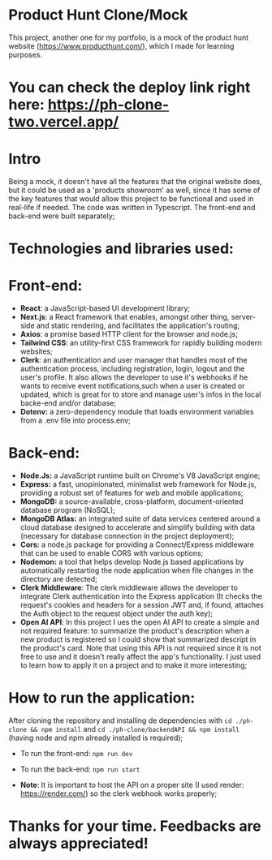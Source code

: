 # Product Hunt Clone/Mock
This project, another one for my portfolio, is a mock of the product hunt website (https://www.producthunt.com/), which I made for learning purposes.

# You can check the deploy link right here: https://ph-clone-two.vercel.app/

# Intro
Being a mock, it doesn't have all the features that the original website does, but it could be used as a 'products showroom' as well, since it has some of the key features that would allow this project to be functional and used in real-life if needed. The code was written in Typescript. The front-end and back-end were built separately;

# Technologies and libraries used:
  # Front-end:
  - **React**: a JavaScript-based UI development library;
  - **Next.js**: a React framework that enables, amongst other thing, server-side and static rendering, and facilitates the application's routing;
  - **Axios**: a promise based HTTP client for the browser and node.js;
  - **Tailwind CSS**: an utility-first CSS framework for rapidly building modern websites;
  - **Clerk**: an authentication and user manager that handles most of the authentication process, including registration, login, logout and the user's profile. It also allows the developer to use it's webhooks if he wants to receive event notifications,such when a user is created or updated, which is great for to store and manage user's infos in the local backe-end and/or database;
  - **Dotenv:** a zero-dependency module that loads environment variables from a .env file into process.env;

  # Back-end:
  - **Node.Js:** a JavaScript runtime built on Chrome's V8 JavaScript engine;
  - **Express:** a fast, unopinionated, minimalist web framework for Node.js, providing a robust set of features for web and mobile applications;
  - **MongoDB:** a source-available, cross-platform, document-oriented database program (NoSQL);
  - **MongoDB Atlas:** an integrated suite of data services centered around a cloud database designed to accelerate and simplify building with data (necessary for database connection in the project deployment);
  - **Cors:** a node.js package for providing a Connect/Express middleware that can be used to enable CORS with various options;
  - **Nodemon:** a tool that helps develop Node.js based applications by automatically restarting the node application when file changes in the directory are detected;
  - **Clerk Middleware**: The clerk middleware allows the developer to integrate Clerk authentication into the Express application (It checks the request's cookies and headers for a session JWT and, if found, attaches the Auth object to the request object under the auth key);
  - **Open AI API**: In this project I ues the open AI API to create a simple and not required feature: to summarize the product's description when a new product is registered so I could show that summarized descript in the product's card. Note that using this API is not required since it is not free to use and it doesn't really affect the app's functionality. I just used to learn how to apply it on a project and to make it more interesting;

# How to run the application:
After cloning the repository and installing de dependencies with `cd ./ph-clone && npm install` and `cd ./ph-clone/backendAPI && npm install` (having node and npm already installed is required);

- To run the front-end: `npm run dev`
- To run the back-end: `npm run start`

 - **Note**: It is important to host the API on a proper site (I used render: https://render.com/) so the clerk webhook works properly;

# Thanks for your time. Feedbacks are always appreciated!

